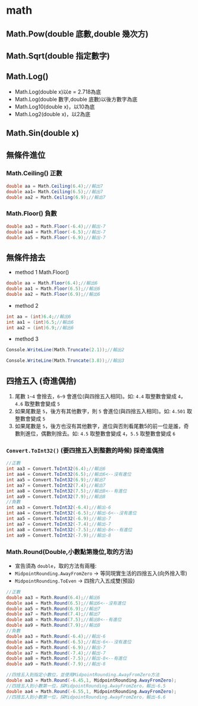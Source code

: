 # math

## Math.Pow(double 底數,double 幾次方)

## Math.Sqrt(double 指定數字)

## Math.Log()
- Math.Log(double x)以e = 2.718為底
- Math.Log(double 數字,double 底數)以後方數字為底
- Math.Log10(double x)，以10為底
- Math.Log2(double x)，以2為底

## Math.Sin(double x)

## 無條件進位
### Math.Ceiling() 正數
```csharp
double aa = Math.Ceiling(6.4);//輸出7
double aa1= Math.Ceiling(6.5);//輸出7
double aa2 = Math.Ceiling(6.9);//輸出7
```

### Math.Floor() 負數
```csharp
double aa3 = Math.Floor(-6.4);//輸出-7
double aa4 = Math.Floor(-6.5);//輸出-7
double aa5 = Math.Floor(-6.9);//輸出-7
```

## 無條件捨去
- method 1 Math.Floor()
```csharp
double aa = Math.Floor(6.4);//輸出6
double aa1 = Math.Floor(6.5);//輸出6
double aa2 = Math.Floor(6.9);//輸出6
```

- method 2
```csharp
int aa = (int)6.4;//輸出6
int aa1 = (int)6.5;//輸出6
int aa2 = (int)6.9;//輸出6
```

- method 3
```csharp
Console.WriteLine(Math.Truncate(2.1));//輸出2

Console.WriteLine(Math.Truncate(3.8));//輸出3
```

## 四捨五入 (奇進偶捨)
1. 尾數 `1~4` 會捨去，`6~9` 會進位(與四捨五入相同)。如: `4.4` 取整數會變成 `4`，`4.6` 取整數會變成 `5`
2. 如果尾數是 `5`，後方有其他數字，則 `5` 會進位(與四捨五入相同)。如: `4.501` 取整數會變成 `5`
3. 如果尾數是 `5`，後方也沒有其他數字，進位與否則看尾數5的前一位是誰，奇數則進位，偶數則捨去。如: `4.5` 取整數會變成 `4`，`5.5` 取整數會變成 `6`
### `Convert.ToInt32()` (要四捨五入到整數的時候) 採奇進偶捨
```csharp
//正數
int aa3 = Convert.ToInt32(6.4);//輸出6
int aa4 = Convert.ToInt32(6.5);//輸出6<--沒有進位
int aa5 = Convert.ToInt32(6.9);//輸出7
int aa7 = Convert.ToInt32(7.4);//輸出7
int aa8 = Convert.ToInt32(7.5);//輸出8<--有進位
int aa9 = Convert.ToInt32(7.9);//輸出8
//負數
int aa3 = Convert.ToInt32(-6.4);//輸出-6
int aa4 = Convert.ToInt32(-6.5);//輸出-6<--沒有進位
int aa5 = Convert.ToInt32(-6.9);//輸出-7
int aa7 = Convert.ToInt32(-7.4);//輸出-7
int aa8 = Convert.ToInt32(-7.5);//輸出-8<--有進位
int aa9 = Convert.ToInt32(-7.9);//輸出-8
```

### Math.Round(Double,小數點第幾位,取的方法)
- 宣告須為 `double`，取的方法有兩種:
- `MidpointRounding.AwayFromZero` → 等同現實生活的四捨五入(向外捨入零)
- `MidpointRounding.ToEven` → 四捨六入五成雙(預設)

```csharp
//正數
double aa3 = Math.Round(6.4);//輸出6
double aa4 = Math.Round(6.5);//輸出6<--沒有進位
double aa5 = Math.Round(6.9);//輸出7
double aa7 = Math.Round(7.4);//輸出7
double aa8 = Math.Round(7.5);//輸出8<--有進位
double aa9 = Math.Round(7.9);//輸出8
//負數
double aa3 = Math.Round(-6.4);//輸出-6
double aa4 = Math.Round(-6.5);//輸出-6<--沒有進位
double aa5 = Math.Round(-6.9);//輸出-7
double aa7 = Math.Round(-7.4);//輸出-7
double aa8 = Math.Round(-7.5);//輸出-8<--有進位
double aa9 = Math.Round(-7.9);//輸出-8

//四捨五入到指定小數位，並使用MidpointRounding.AwayFromZero方法
double aa3 = Math.Round(-6.45,1, MidpointRounding.AwayFromZero);
//四捨五入到小數第一位，採MidpointRounding.AwayFromZero，輸出-6.5
double aa4 = Math.Round(-6.55,1, MidpointRounding.AwayFromZero);
//四捨五入到小數第一位，採MidpointRounding.AwayFromZero，輸出-6.6
```